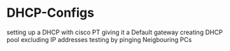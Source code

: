 # DHCP-Configs
setting up a DHCP with  cisco PT
giving it a Default gateway
creating DHCP pool
excluding IP addresses 
testing by pinging Neigbouring PCs
